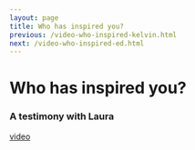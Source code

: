 ```yaml
---
layout: page
title: Who has inspired you?
previous: /video-who-inspired-kelvin.html
next: /video-who-inspired-ed.html
---
```


Who has inspired you?
================
### A testimony with Laura 

[video](https://youtu.be/e4Ay8Y9if_Q)
